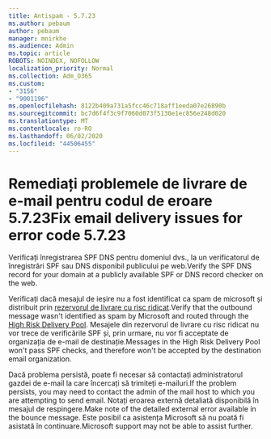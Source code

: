 ```yaml
---
title: Antispam - 5.7.23
ms.author: pebaum
author: pebaum
manager: mnirkhe
ms.audience: Admin
ms.topic: article
ROBOTS: NOINDEX, NOFOLLOW
localization_priority: Normal
ms.collection: Adm_O365
ms.custom:
- "3156"
- "9001196"
ms.openlocfilehash: 8122b409a731a5fcc46c718aff1eeda07e26890b
ms.sourcegitcommit: bc7d6f4f3c9f7060d073f5130e1ec856e248d020
ms.translationtype: MT
ms.contentlocale: ro-RO
ms.lasthandoff: 06/02/2020
ms.locfileid: "44506455"
---
```

# <a name="fix-email-delivery-issues-for-error-code-5723"></a><span data-ttu-id="35fa2-102">Remediați problemele de livrare de e-mail pentru codul de eroare 5.7.23</span><span class="sxs-lookup"><span data-stu-id="35fa2-102">Fix email delivery issues for error code 5.7.23</span></span>

<span data-ttu-id="35fa2-103">Verificați înregistrarea SPF DNS pentru domeniul dvs., la un verificatorul de înregistrări SPF sau DNS disponibil publicului pe web.</span><span class="sxs-lookup"><span data-stu-id="35fa2-103">Verify the SPF DNS record for your domain at a publicly available SPF or DNS record checker on the web.</span></span>

<span data-ttu-id="35fa2-104">Verificați dacă mesajul de ieșire nu a fost identificat ca spam de microsoft și distribuit prin [rezervorul de livrare cu risc ridicat](https://docs.microsoft.com/microsoft-365/security/office-365-security/high-risk-delivery-pool-for-outbound-messages).</span><span class="sxs-lookup"><span data-stu-id="35fa2-104">Verify that the outbound message wasn't identified as spam by Microsoft and routed through the [High Risk Delivery Pool](https://docs.microsoft.com/microsoft-365/security/office-365-security/high-risk-delivery-pool-for-outbound-messages).</span></span> <span data-ttu-id="35fa2-105">Mesajele din rezervorul de livrare cu risc ridicat nu vor trece de verificările SPF și, prin urmare, nu vor fi acceptate de organizația de e-mail de destinație.</span><span class="sxs-lookup"><span data-stu-id="35fa2-105">Messages in the High Risk Delivery Pool won't pass SPF checks, and therefore won't be accepted by the destination email organization.</span></span>

<span data-ttu-id="35fa2-106">Dacă problema persistă, poate fi necesar să contactați administratorul gazdei de e-mail la care încercați să trimiteți e-mailuri.</span><span class="sxs-lookup"><span data-stu-id="35fa2-106">If the problem persists, you may need to contact the admin of the mail host to which you are attempting to send email.</span></span> <span data-ttu-id="35fa2-107">Notați eroarea externă detaliată disponibilă în mesajul de respingere.</span><span class="sxs-lookup"><span data-stu-id="35fa2-107">Make note of the detailed external error available in the bounce message.</span></span> <span data-ttu-id="35fa2-108">Este posibil ca asistența Microsoft să nu poată fi asistată în continuare.</span><span class="sxs-lookup"><span data-stu-id="35fa2-108">Microsoft support may not be able to assist further.</span></span>
